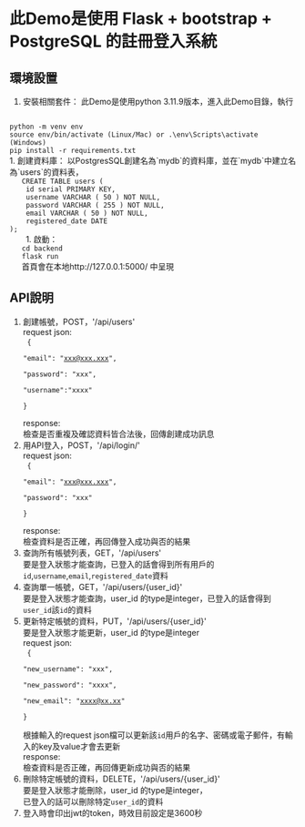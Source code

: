 # 此Demo是使用 Flask + bootstrap + PostgreSQL 的註冊登入系統
## 環境設置
1. 安裝相關套件：
  此Demo是使用python 3.11.9版本，進入此Demo目錄，執行  
<code>
python -m venv env  
source env/bin/activate (Linux/Mac) or .\env\Scripts\activate (Windows)  
pip install -r requirements.txt  
</code>
1. 創建資料庫：
   以PostgresSQL創建名為`mydb`的資料庫，並在`mydb`中建立名為`users`的資料表，  
   <code>
   CREATE TABLE users (  
	id serial PRIMARY KEY,  
	username VARCHAR ( 50 ) NOT NULL,  
	password VARCHAR ( 255 ) NOT NULL,  
	email VARCHAR ( 50 ) NOT NULL,  
    registered_date DATE  
);  
    </code>
1. 啟動：  
   <code>
   cd backend  
   flask run  
   </code>
   首頁會在本地http://127.0.0.1:5000/  中呈現

## API說明
1. 創建帳號，POST，'/api/users'  
   request json:  
   <code>
    {  
    "email": "xxx@xxx.xxx",  
    "password": "xxx",  
    "username":"xxxx"  
    }  
   </code>
   response:  
       檢查是否重複及確認資料皆合法後，回傳創建成功訊息  
2. 用API登入，POST，'/api/login/'  
   request json:  
   <code>
    {  
    "email": "xxx@xxx.xxx",  
    "password": "xxx"  
    }  
   </code>
   response:  
       檢查資料是否正確，再回傳登入成功與否的結果  
3. 查詢所有帳號列表，GET，'/api/users'  
   要是登入狀態才能查詢，已登入的話會得到所有用戶的  
    `id`,`username`,`email`,`registered_date`資料  
4. 查詢單一帳號，GET，'/api/users/{user_id}'  
   要是登入狀態才能查詢，user_id 的type是integer，已登入的話會得到`user_id`該`id`的資料  
5. 更新特定帳號的資料，PUT，'/api/users/{user_id}'  
   要是登入狀態才能更新，user_id 的type是integer  
   request json:  
   <code>
    {  
    "new_username": "xxx",  
    "new_password": "xxxx",  
    "new_email": "xxxx@xx.xx"  
    }  
   </code>
   根據輸入的request json檔可以更新該`id`用戶的名字、密碼或電子郵件，有輸入的key及value才會去更新  
   response:  
       檢查資料是否正確，再回傳更新成功與否的結果  
6. 刪除特定帳號的資料，DELETE，'/api/users/{user_id}'  
   要是登入狀態才能刪除，user_id 的type是integer，  
   已登入的話可以刪除特定`user_id`的資料  
7. 登入時會印出jwt的token，時效目前設定是3600秒